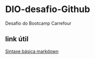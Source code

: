 # DIO-desafio-Github
Desafio do Bootcamp Carrefour

## link útil
[Sintaxe básica markdown](https://www.markdownguide.org/)
